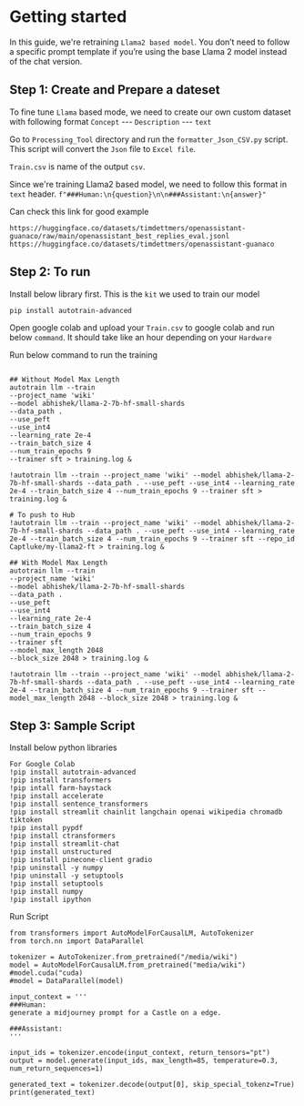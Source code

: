 # Getting started

In this guide, we're retraining `Llama2 based model`. 
You don’t need to follow a specific prompt template if you’re using the base Llama 2 model instead of the chat version.

## Step 1: Create and Prepare a dateset

To fine tune `Llama` based mode, we need to create our own custom dataset with following format
`Concept` --- `Description` --- `text`

Go to `Processing_Tool` directory and run the `formatter_Json_CSV.py` script.
This script will convert the `Json` file to `Excel file`.

`Train.csv` is name of the output `csv`.

Since we're training Llama2 based model, we need to follow this format in `text` header.
`f"###Human:\n{question}\n\n###Assistant:\n{answer}"`

Can check this link for good example
```
https://huggingface.co/datasets/timdettmers/openassistant-guanaco/raw/main/openassistant_best_replies_eval.jsonl
https://huggingface.co/datasets/timdettmers/openassistant-guanaco

```

## Step 2: To run

Install below library first. This is the `kit` we used to train our model

```
pip install autotrain-advanced
```
Open google colab and upload your `Train.csv` to google colab and run below `command`.
It should take like an hour depending on your `Hardware`

Run below command to run the training
```

## Without Model Max Length
autotrain llm --train
--project_name 'wiki'
--model abhishek/llama-2-7b-hf-small-shards
--data_path .
--use_peft
--use_int4
--learning_rate 2e-4
--train_batch_size 4
--num_train_epochs 9
--trainer sft > training.log &

!autotrain llm --train --project_name 'wiki' --model abhishek/llama-2-7b-hf-small-shards --data_path . --use_peft --use_int4 --learning_rate 2e-4 --train_batch_size 4 --num_train_epochs 9 --trainer sft > training.log &

# To push to Hub
!autotrain llm --train --project_name 'wiki' --model abhishek/llama-2-7b-hf-small-shards --data_path . --use_peft --use_int4 --learning_rate 2e-4 --train_batch_size 4 --num_train_epochs 9 --trainer sft --repo_id Captluke/my-llama2-ft > training.log &

## With Model Max Length
autotrain llm --train
--project_name 'wiki'
--model abhishek/llama-2-7b-hf-small-shards
--data_path .
--use_peft
--use_int4
--learning_rate 2e-4
--train_batch_size 4
--num_train_epochs 9
--trainer sft 
--model_max_length 2048
--block_size 2048 > training.log &

!autotrain llm --train --project_name 'wiki' --model abhishek/llama-2-7b-hf-small-shards --data_path . --use_peft --use_int4 --learning_rate 2e-4 --train_batch_size 4 --num_train_epochs 9 --trainer sft --model_max_length 2048 --block_size 2048 > training.log &

```

## Step 3: Sample Script

Install below python libraries

```
For Google Colab
!pip install autotrain-advanced
!pip install transformers
!pip intall farm-haystack
!pip install accelerate
!pip install sentence_transformers
!pip install streamlit chainlit langchain openai wikipedia chromadb tiktoken
!pip install pypdf
!pip install ctransformers
!pip install streamlit-chat
!pip install unstructured
!pip install pinecone-client gradio
!pip uninstall -y numpy
!pip uninstall -y setuptools
!pip install setuptools
!pip install numpy
!pip install ipython
```

Run Script
```
from transformers import AutoModelForCausalLM, AutoTokenizer
from torch.nn import DataParallel

tokenizer = AutoTokenizer.from_pretrained("/media/wiki")
model = AutoModelForCausalLM.from_pretrained("media/wiki")
#model.cuda("cuda)
#model = DataParallel(model)

input_context = '''
###Human:
generate a midjourney prompt for a Castle on a edge.

###Assistant:
'''

input_ids = tokenizer.encode(input_context, return_tensors="pt")
output = model.generate(input_ids, max_length=85, temperature=0.3, num_return_sequences=1)

generated_text = tokenizer.decode(output[0], skip_special_tokenz=True)
print(generated_text)

```